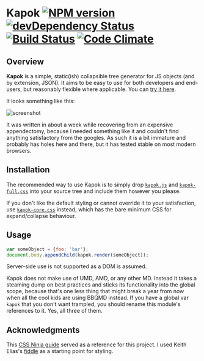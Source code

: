 # Kapok [![NPM version](https://img.shields.io/npm/v/kapok.svg)](https://www.npmjs.com/package/kapok) [![devDependency Status](https://david-dm.org/Cheezmeister/kapok/dev-status.svg)](https://david-dm.org/cheezmeister/kapok#info=devDependencies) [![Build Status](https://travis-ci.org/Cheezmeister/kapok.svg?branch=master)](https://travis-ci.org/Cheezmeister/kapok) [![Code Climate](https://codeclimate.com/github/Cheezmeister/kapok/badges/gpa.svg)](https://codeclimate.com/github/Cheezmeister/kapok)

Overview
--------

**Kapok** is a simple, static(ish) collapsible tree generator for JS objects (and by extension, JSON). It aims to be easy to use for both developers and end-users, but reasonably flexible where applicable. You can [try it here](http://cheezmeister.github.io/kapok).

It looks something like this:

![screenshot](https://camo.githubusercontent.com/f9eb362e14f9c1cbf2d4a04c00fb735fdaafaa70/687474703a2f2f692e696d6775722e636f6d2f6548716c5578662e706e67)

It was written in about a week while recovering from an expensive appendectomy, because I needed something like it and couldn't find anything satisfactory from the googles. As such it is a bit immature and probably has holes here and there, but it has tested stable on most modern browsers.


Installation
------------

The recommended way to use Kapok is to simply drop [`kapok.js`][js] and [`kapok-full.css`][fullcss] into your source tree and include them however you please.

If you don't like the default styling or cannot override it to your satisfaction, use [`kapok-core.css`][corecss] instead, which has the bare minimum CSS for expand/collapse behaviour.

[js]: https://github.com/Cheezmeister/kapok/releases/download/v0.0.4/kapok.js
[fullcss]: https://github.com/Cheezmeister/kapok/releases/download/v0.0.4/kapok-full.css
[corecss]: https://github.com/Cheezmeister/kapok/releases/download/v0.0.4/kapok-core.css

Usage
-----

```js
var someObject = {foo: 'bar'};
document.body.appendChild(kapok.render(someObject));
```

Server-side use is not supported as a DOM is assumed.

Kapok does not make use of UMD, AMD, or any other MD. Instead it takes a steaming dump on best practices and sticks its functionality into the global scope, because that's one less thing that might break a year from now when all the cool kids are using BBQMD instead. If you have a global var `kapok` that you don't want trampled, you should rename this module's references to it. Yes, all three of them.




Acknowledgments
---------------

This [CSS Ninja guide](http://www.thecssninja.com/css/css-tree-menu) served as a reference for this project. I used Keith Elias's [fiddle](http://jsfiddle.net/Friar_Broccoli/6LKc6/) as a starting point for styling.
